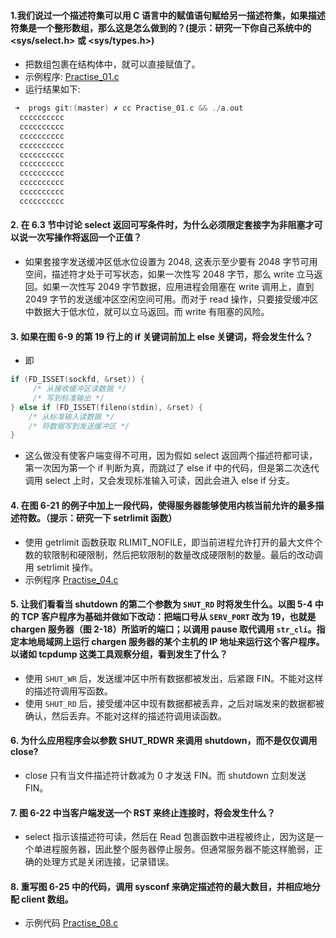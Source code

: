 #### 1.我们说过一个描述符集可以用 C 语言中的赋值语句赋给另一描述符集，如果描述符集是一个整形数组，那么这是怎么做到的？(提示：研究一下你自己系统中的 <sys/select.h> 或 <sys/types.h>)

   * 把数组包裹在结构体中，就可以直接赋值了。
   * 示例程序: [Practise_01.c]()
   * 运行结果如下:
   
  ~~~C
   ➜  progs git:(master) ✗ cc Practise_01.c && ./a.out
	cccccccccc
	cccccccccc
	cccccccccc
	cccccccccc
	cccccccccc
	cccccccccc
	cccccccccc
	cccccccccc
	cccccccccc
	cccccccccc
 ~~~

#### 2. 在 6.3 节中讨论 select 返回可写条件时，为什么必须限定套接字为非阻塞才可以说一次写操作将返回一个正值？

   * 如果套接字发送缓冲区低水位设置为 2048, 这表示至少要有 2048 字节可用空间，描述符才处于可写状态，如果一次性写 2048 字节，那么 write 立马返回。如果一次性写 2049 字节数据，应用进程会阻塞在 write 调用上，直到 2049 字节的发送缓冲区空闲空间可用。而对于 read 操作，只要接受缓冲区中数据大于低水位，就可以立马返回。而 write 有阻塞的风险。

#### 3. 如果在图 6-9 的第 19 行上的 if 关键词前加上 else 关键词，将会发生什么？

   * 即
   
   ~~~C
   if (FD_ISSET(sockfd, &rset)) {
   		/* 从接收缓冲区读数据 */
   		/* 写到标准输出 */
   } else if (FD_ISSET(fileno(stdin), &rset) {
   	   /* 从标准输入读数据 */
   	   /* 将数据写到发送缓冲区 */
   }
   ~~~
   
   * 这么做没有使客户端变得不可用，因为假如 select 返回两个描述符都可读，第一次因为第一个 if 判断为真，而跳过了 else if 中的代码，但是第二次迭代调用 select 上时，又会发现标准输入可读，因此会进入 else if 分支。

#### 4. 在图 6-21 的例子中加上一段代码，使得服务器能够使用内核当前允许的最多描述符数。（提示：研究一下 setrlimit 函数）

   * 使用 getrlimit 函数获取 RLIMIT_NOFILE，即当前进程允许打开的最大文件个数的软限制和硬限制，然后把软限制的数量改成硬限制的数量。最后的改动调用 setrlimit 操作。
   * 示例程序 [Practise_04.c]()

#### 5. 让我们看看当 shutdown 的第二个参数为 `SHUT_RD` 时将发生什么。以图 5-4 中的 TCP 客户程序为基础并做如下改动：把端口号从 `SERV_PORT` 改为 19，也就是 chargen 服务器（图 2-18）所监听的端口；以调用 pause 取代调用 `str_cli`。指定本地局域网上运行 chargen 服务器的某个主机的 IP 地址来运行这个客户程序。以诸如 tcpdump 这类工具观察分组，看到发生了什么？

   * 使用 `SHUT_WR` 后，发送缓冲区中所有数据都被发出，后紧跟 FIN。不能对这样的描述符调用写函数。
   * 使用 `SHUT_RD` 后，接受缓冲区中现有数据都被丢弃，之后对端发来的数据都被确认，然后丢弃。不能对这样的描述符调用读函数。

#### 6. 为什么应用程序会以参数 SHUT_RDWR 来调用 shutdown，而不是仅仅调用 close?

   * close 只有当文件描述符计数减为 0 才发送 FIN。而 shutdown 立刻发送 FIN。

#### 7. 图 6-22 中当客户端发送一个 RST 来终止连接时，将会发生什么？

   * select 指示该描述符可读，然后在 Read 包裹函数中进程被终止，因为这是一个单进程服务器，因此整个服务器停止服务。但通常服务器不能这样脆弱，正确的处理方式是关闭连接，记录错误。
   
#### 8. 重写图 6-25 中的代码，调用 sysconf 来确定描述符的最大数目，并相应地分配 client 数组。
   
   * 示例代码 [Practise_08.c]()

